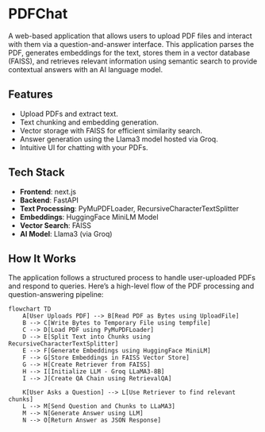 # PDFChat

A web-based application that allows users to upload PDF files and interact with them via a question-and-answer interface. This application parses the PDF, generates embeddings for the text, stores them in a vector database (FAISS), and retrieves relevant information using semantic search to provide contextual answers with an AI language model.

## Features

- Upload PDFs and extract text.
- Text chunking and embedding generation.
- Vector storage with FAISS for efficient similarity search.
- Answer generation using the Llama3 model hosted via Groq.
- Intuitive UI for chatting with your PDFs.

## Tech Stack

- **Frontend**: next.js
- **Backend**: FastAPI
- **Text Processing**: PyMuPDFLoader, RecursiveCharacterTextSplitter
- **Embeddings**: HuggingFace MiniLM Model
- **Vector Search**: FAISS
- **AI Model**: Llama3 (via Groq)

## How It Works

The application follows a structured process to handle user-uploaded PDFs and respond to queries. Here’s a high-level flow of the PDF processing and question-answering pipeline:

```mermaid
flowchart TD
    A[User Uploads PDF] --> B[Read PDF as Bytes using UploadFile]
    B --> C[Write Bytes to Temporary File using tempfile]
    C --> D[Load PDF using PyMuPDFLoader]
    D --> E[Split Text into Chunks using RecursiveCharacterTextSplitter]
    E --> F[Generate Embeddings using HuggingFace MiniLM]
    F --> G[Store Embeddings in FAISS Vector Store]
    G --> H[Create Retriever from FAISS]
    H --> I[Initialize LLM - Groq LLaMA3-8B]
    I --> J[Create QA Chain using RetrievalQA]

    K[User Asks a Question] --> L[Use Retriever to find relevant chunks]
    L --> M[Send Question and Chunks to LLaMA3]
    M --> N[Generate Answer using LLM]
    N --> O[Return Answer as JSON Response]
